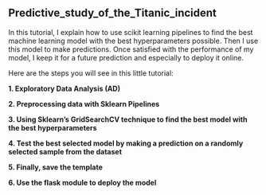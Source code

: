 ## Predictive_study_of_the_Titanic_incident

In this tutorial, I explain how to use scikit learning pipelines to find the best machine learning model with the best hyperparameters possible. Then I use this model to make predictions. Once satisfied with the performance of my model, I keep it for a future prediction and especially to deploy it online. 

Here are the steps you will see in this little tutorial:

**1. Exploratory Data Analysis (AD)**

**2. Preprocessing data with Sklearn Pipelines**

**3. Using Sklearn’s GridSearchCV technique to find the best model with the best hyperparameters**

**4. Test the best selected model by making a prediction on a randomly selected sample from the dataset**

**5. Finally, save the template**

**6. Use the flask module to deploy the model**
